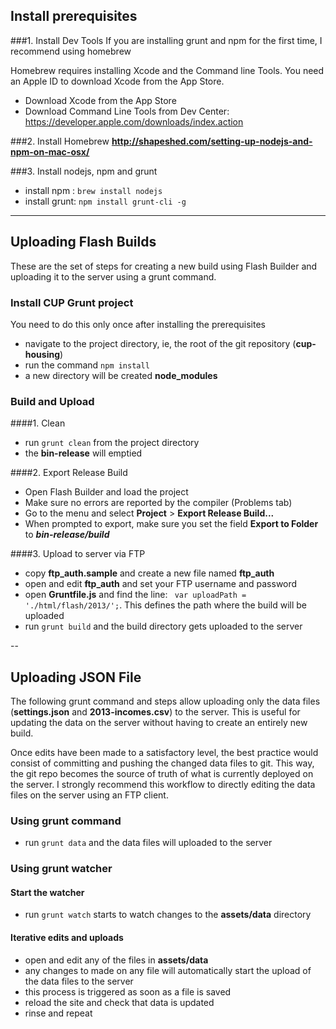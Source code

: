 ## Install prerequisites
###1. Install Dev Tools
If you are installing grunt and npm for the first time, I recommend using homebrew

Homebrew requires installing Xcode and the Command line Tools. You need an Apple ID to download Xcode from the App Store.

* Download Xcode from the App Store
* Download Command Line Tools from Dev Center: https://developer.apple.com/downloads/index.action 

###2. Install Homebrew
__http://shapeshed.com/setting-up-nodejs-and-npm-on-mac-osx/__

###3. Install nodejs, npm and grunt
* install npm : `brew install nodejs`
* install grunt: `npm install grunt-cli -g`

---
 
## Uploading Flash Builds
These are the set of steps for creating a new build using Flash Builder and uploading it to the server using a grunt command. 

### Install CUP Grunt project
You need to do this only once after installing the prerequisites

* navigate to the project directory, ie, the root of the git repository (__cup-housing__)
* run the command `npm install`
* a new directory will be created __node_modules__


### Build and Upload

####1. Clean
* run `grunt clean` from the project directory
* the __bin-release__ will emptied

####2. Export Release Build
* Open Flash Builder and load the project
* Make sure no errors are reported by the compiler (Problems tab) 
* Go to the menu and select __Project__ > __Export Release Build...__ 
* When prompted to export, make sure you set the field **Export to Folder** to ___bin-release/build___

####3. Upload to server via FTP
* copy __ftp_auth.sample__ and create a new file named __ftp_auth__
* open and edit __ftp_auth__ and set your FTP username and password
* open __Gruntfile.js__ and find the line: ` var uploadPath = './html/flash/2013/';`. This defines the path where the build will be uploaded
* run `grunt build` and the build directory gets uploaded to the server

--

## Uploading JSON File
The following grunt command and steps allow uploading only the data files (__settings.json__ and __2013-incomes.csv__) to the server. This is useful for updating the data on the server without having to create an entirely new build.

Once edits have been made to a satisfactory level, the best practice would consist of committing and pushing the changed data files to git. This way, the git repo becomes the source of truth of what is currently deployed on the server. I strongly recommend this workflow to directly editing the data files on the server using an FTP client.

### Using grunt command
* run `grunt data` and the data files will uploaded to the server

### Using grunt watcher
#### Start the watcher
* run `grunt watch` starts to watch changes to the __assets/data__ directory

#### Iterative edits and uploads
* open and edit any of the files in __assets/data__
* any changes to made on any file will automatically start the upload of the data files to the server
* this process is triggered as soon as a file is saved
* reload the site and check that data is updated
* rinse and repeat

 
 

